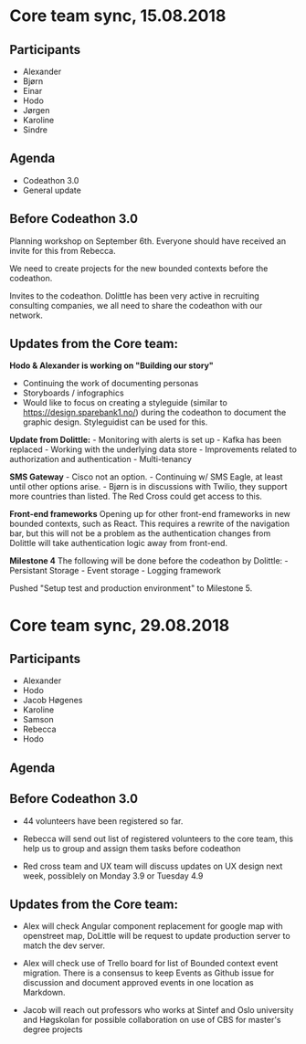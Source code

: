 # Core team sync, 15.08.2018

## Participants
* Alexander
* Bjørn
* Einar
* Hodo
* Jørgen
* Karoline
* Sindre

## Agenda

* Codeathon 3.0
* General update

## Before Codeathon 3.0
Planning workshop on September 6th. Everyone should have received an invite for this from Rebecca.

We need to create projects for the new bounded contexts before the codeathon.  

Invites to the codeathon. Dolittle has been very active in recruiting consulting companies, we all need to share the codeathon with our network. 

## Updates from the Core team:

**Hodo & Alexander is working on "Building our story"**
- Continuing the work of documenting personas
- Storyboards / infographics
- Would like to focus on creating a styleguide (similar to https://design.sparebank1.no/) during the codeathon to document the graphic design. Styleguidist can be used for this. 

**Update from Dolittle:** 
	- Monitoring with alerts is set up
	- Kafka has been replaced 
	- Working with the underlying data store
	- Improvements related to authorization and authentication
	- Multi-tenancy

**SMS Gateway**
	- Cisco not an option. 
	- Continuing w/ SMS Eagle, at least until other options arise.
	- Bjørn is in discussions with Twilio, they support more countries than listed. The Red Cross could get access to this. 

**Front-end frameworks**
Opening up for other front-end frameworks in new bounded contexts, such as React. This requires a rewrite of the navigation bar, but this will not be a problem as the authentication changes from Dolittle will take authentication logic away from front-end. 

**Milestone 4**
The following will be done before the codeathon by Dolittle: 
	- Persistant Storage
	- Event storage
	- Logging framework

Pushed "Setup test and production environment" to Milestone 5. 


# Core team sync, 29.08.2018

## Participants
* Alexander
* Hodo
* Jacob Høgenes
* Karoline
* Samson
* Rebecca
* Hodo

## Agenda

## Before Codeathon 3.0

* 44 volunteers have been registered so far.

* Rebecca will send out list of registered volunteers to the core team, this help us to group and assign them tasks before codeathon
* Red cross team and UX team will discuss updates on UX design next week, possiblely on Monday 3.9 or Tuesday 4.9


## Updates from the Core team:

* Alex will check Angular component replacement for google map with openstreet map, DoLittle will be request to update
production server to match the dev server.

* Alex will check use of Trello board for list of Bounded context event migration. There is a consensus to keep Events as Github issue for discussion and document approved events in one location as Markdown. 

* Jacob will reach out professors who works at Sintef and Oslo university and Høgskolan for possible collaboration on use of CBS for master's degree projects




